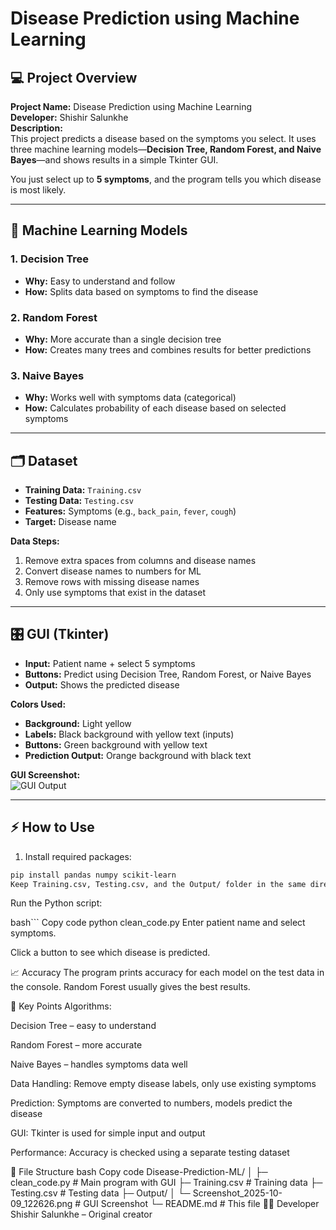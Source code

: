 # Disease Prediction using Machine Learning

## 💻 Project Overview

**Project Name:** Disease Prediction using Machine Learning  
**Developer:** Shishir Salunkhe  
**Description:**  
This project predicts a disease based on the symptoms you select. It uses three machine learning models—**Decision Tree, Random Forest, and Naive Bayes**—and shows results in a simple Tkinter GUI.  

You just select up to **5 symptoms**, and the program tells you which disease is most likely.

---

## 🧠 Machine Learning Models

### 1. Decision Tree
- **Why:** Easy to understand and follow  
- **How:** Splits data based on symptoms to find the disease

### 2. Random Forest
- **Why:** More accurate than a single decision tree  
- **How:** Creates many trees and combines results for better predictions

### 3. Naive Bayes
- **Why:** Works well with symptoms data (categorical)  
- **How:** Calculates probability of each disease based on selected symptoms

---

## 🗂️ Dataset

- **Training Data:** `Training.csv`  
- **Testing Data:** `Testing.csv`  
- **Features:** Symptoms (e.g., `back_pain`, `fever`, `cough`)  
- **Target:** Disease name  

**Data Steps:**  
1. Remove extra spaces from columns and disease names  
2. Convert disease names to numbers for ML  
3. Remove rows with missing disease names  
4. Only use symptoms that exist in the dataset  

---

## 🎛️ GUI (Tkinter)

- **Input:** Patient name + select 5 symptoms  
- **Buttons:** Predict using Decision Tree, Random Forest, or Naive Bayes  
- **Output:** Shows the predicted disease  

**Colors Used:**  
- **Background:** Light yellow  
- **Labels:** Black background with yellow text (inputs)  
- **Buttons:** Green background with yellow text  
- **Prediction Output:** Orange background with black text  

**GUI Screenshot:**  
![GUI Output](Output/Screenshot_2025-10-09_122626.png)

---

## ⚡ How to Use

1. Install required packages:
```bash
pip install pandas numpy scikit-learn
Keep Training.csv, Testing.csv, and the Output/ folder in the same directory as clean_code.py.
```
Run the Python script:

bash```
Copy code
python clean_code.py
Enter patient name and select symptoms.

Click a button to see which disease is predicted.

📈 Accuracy
The program prints accuracy for each model on the test data in the console.
Random Forest usually gives the best results.

📝 Key Points
Algorithms:

Decision Tree – easy to understand

Random Forest – more accurate

Naive Bayes – handles symptoms data well

Data Handling: Remove empty disease labels, only use existing symptoms

Prediction: Symptoms are converted to numbers, models predict the disease

GUI: Tkinter is used for simple input and output

Performance: Accuracy is checked using a separate testing dataset

📁 File Structure
bash
Copy code
Disease-Prediction-ML/
│
├─ clean_code.py                 # Main program with GUI
├─ Training.csv                  # Training data
├─ Testing.csv                   # Testing data
├─ Output/
│   └─ Screenshot_2025-10-09_122626.png   # GUI Screenshot
└─ README.md                     # This file
👨‍💻 Developer
Shishir Salunkhe – Original creator
